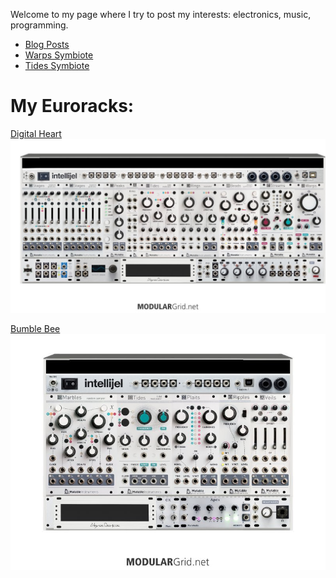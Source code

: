 <!--
.. title: Electronic Ruminations
.. slug: index
.. date: 2024-07-20 16:18:52 UTC-05:00
.. tags: 
.. category: 
.. link: 
.. description: 
.. type: text
-->

Welcome to my page where I try to post my interests: electronics, music, programming.

- [Blog Posts](blog)
- [Warps Symbiote](warps-symbiote)
- [Tides Symbiote](tides-symbiote)

# My Euroracks:

[Digital Heart](https://modulargrid.net/e/racks/view/1897374)
![](/images/digital-heart.jpg#centerme)

[Bumble Bee](https://modulargrid.net/e/racks/view/2259023)
![](/images/bumble-bee.jpg#centerme)
